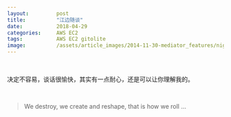 ```yaml
---
layout:         post
title:          "江边随谈"
date:           2018-04-29
categories:     AWS EC2
tags:           AWS EC2 gitolite
image:          /assets/article_images/2014-11-30-mediator_features/night-track.JPG
---
```



<br/>

决定不容易，谈话很愉快，其实有一点耐心，还是可以让你理解我的。

<br/>

> We destroy, we create and reshape, that is how we roll ...